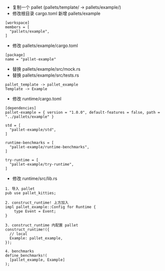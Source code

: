 - 复制一个 pallet (pallets/template/ -> pallets/example/)
- 修改根目录 cargo.toml 新增 pallets/example

```
[workspace]
members = [
  "pallets/example",
]
```

- 修改 pallets/example/cargo.toml

```
[package]
name = "pallet-example"
```

- 替换 pallets/example/src/mock.rs
- 替换 pallets/example/src/tests.rs

```
pallet_template -> pallet_example
Template -> Example
```

- 修改 runtime/cargo.toml

```
[dependencies]
pallet-example = { version = "1.0.0", default-features = false, path = "../pallets/example" }

std = [
  "pallet-example/std",
]

runtime-benchmarks = [
  "pallet-example/runtime-benchmarks",
]

try-runtime = [
  "pallet-example/try-runtime",
]
```

- 修改 runtime/src/lib.rs

```
1. 导入 pallet
pub use pallet_kitties;

2. construct_runtime! 上方加入
impl pallet_example::Config for Runtime {
	type Event = Event;
}

3. construct_runtime 内配置 pallet
construct_runtime!({
  // local
  Example: pallet_example,
});

4. benchmarks
define_benchmarks!(
  [pallet_example, Example]
);
```
